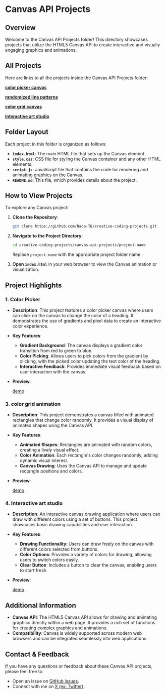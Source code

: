 
# Canvas API Projects

## Overview

Welcome to the Canvas API Projects folder! This directory showcases projects that utilize the HTML5 Canvas API to create interactive and visually engaging graphics and animations.

## All Projects

Here are links to all the projects inside the Canvas API Projects folder:

**[color picker canvas](https://github.com/Nada-TB/creative-coding-projects/tree/main/canvas-api-projects/color-picker-canvas)**

**[randomized line patterns](https://github.com/Nada-TB/creative-coding-projects/tree/main/canvas-api-projects/randomized-line-patterns)**

**[color grid canvas](https://github.com/Nada-TB/creative-coding-projects/tree/main/canvas-api-projects/color-grid-animation)**

**[interactive art studio](https://github.com/Nada-TB/creative-coding-projects/tree/main/canvas-api-projects/interactive-art-studio-application)**

## Folder Layout

Each project in this folder is organized as follows:

- **`index.html`**: The main HTML file that sets up the Canvas element.
- **`style.css`**: CSS file for styling the Canvas container and any other HTML elements.
- **`script.js`**: JavaScript file that contains the code for rendering and animating graphics on the Canvas.
- **`README.md`**: This file, which provides details about the project.

## How to View Projects

To explore any Canvas project:

1. **Clone the Repository**:
   ```bash
   git clone https://github.com/Nada-TB/creative-coding-projects.git
   ```
2. **Navigate to the Project Directory**:
   ```bash
   cd creative-coding-projects/canvas-api-projects/project-name
   ```
   Replace `project-name` with the appropriate project folder name.

3. **Open `index.html`** in your web browser to view the Canvas animation or visualization.

## Project Highlights

### 1. **Color Picker**
- **Description**: This project features a color picker canvas where users can click on the canvas to change the color of a heading. It demonstrates the use of gradients and pixel data to create an interactive color experience.
- **Key Features**:
  - **Gradient Background**: The canvas displays a gradient color transition from red to green to blue.
  - **Color Picking**: Allows users to pick colors from the gradient by clicking, with the picked color updating the text color of the heading.
  - **Interactive Feedback**: Provides immediate visual feedback based on user interaction with the canvas.
- **Preview**:

  [demo](https://codepen.io/Nada_T/full/mdzqrXG)

### 3. **color grid animation**
- **Description**: This project demonstrates a canvas filled with animated rectangles that change color randomly. It provides a visual display of animated shapes using the Canvas API.
- **Key Features**:
  - **Animated Shapes**: Rectangles are animated with random colors, creating a lively visual effect.
  - **Color Animation**: Each rectangle's color changes randomly, adding dynamic visual interest.
  - **Canvas Drawing**: Uses the Canvas API to manage and update rectangle positions and colors.
- **Preview**:

  [demo](https://codepen.io/Nada_T/full/WNaXZyR)

### 4. **Interactive art studio**
- **Description**: An interactive canvas drawing application where users can draw with different colors using a set of buttons. This project showcases basic drawing capabilities and user interaction.
- **Key Features**:
  - **Drawing Functionality**: Users can draw freely on the canvas with different colors selected from buttons.
  - **Color Options**: Provides a variety of colors for drawing, allowing users to switch colors easily.
  - **Clear Button**: Includes a button to clear the canvas, enabling users to start fresh.
- **Preview**:

  [demo](https://codepen.io/Nada_T/full/XWxzzBL)

## Additional Information

- **Canvas API**: The HTML5 Canvas API allows for drawing and animating graphics directly within a web page. It provides a rich set of functions for creating complex graphics and animations.
- **Compatibility**: Canvas is widely supported across modern web browsers and can be integrated seamlessly into web applications.

## Contact & Feedback

If you have any questions or feedback about these Canvas API projects, please feel free to:

- Open an issue on [GitHub Issues](https://github.com/Nada-TB/creative-coding-projects/issues).
- Connect with me on [X (ex: Twitter)](https://x.com/Nada__Ta).

